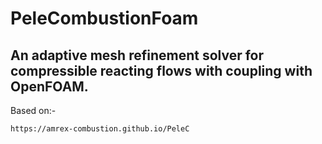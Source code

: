 # PeleCombustionFoam
## An adaptive mesh refinement solver for compressible reacting flows with coupling with OpenFOAM.







Based on:-
```
https://amrex-combustion.github.io/PeleC
```
